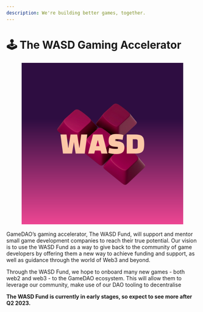```yaml
---
description: We're building better games, together.
---
```


# 🕹 The WASD Gaming Accelerator

<figure><img src="../.gitbook/assets/Copy of random asset test (3).png" alt=""><figcaption></figcaption></figure>

GameDAO’s gaming accelerator, The WASD Fund, will support and mentor small game development companies to reach their true potential. Our vision is to use the WASD Fund as a way to give back to the community of game developers by offering them a new way to achieve funding and support, as well as guidance through the world of Web3 and beyond.

Through the WASD Fund, we hope to onboard many new games - both web2 and web3 - to the GameDAO ecosystem. This will allow them to leverage our community, make use of our DAO tooling to decentralise&#x20;

**The WASD Fund is currently in early stages, so expect to see more after Q2 2023.**

